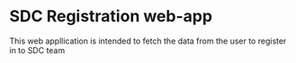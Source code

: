 # SDC Registration web-app
This web appllication is intended to fetch the data from the user to register in to SDC team
